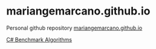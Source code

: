 # mariangemarcano.github.io

Personal github repository [mariangemarcano.github.io](https://mariangemarcano.github.io/)

[C# Benchmark Algorithms](projects/C%23/Algorithms/README.md)
